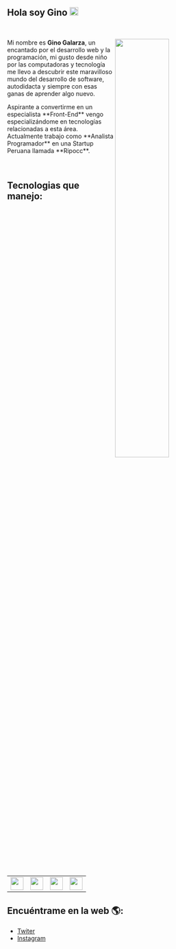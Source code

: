 ## Hola soy Gino <img src="https://camo.githubusercontent.com/e8e7b06ecf583bc040eb60e44eb5b8e0ecc5421320a92929ce21522dbc34c891/68747470733a2f2f6d656469612e67697068792e636f6d2f6d656469612f6876524a434c467a6361737252346961377a2f67697068792e676966" width="20" height="20"/>
<br>

<p>

<img src="https://imgur.com/PWIT8eC.png" width="50%" align="right"/>

Mi nombre es **Gino Galarza**, un encantado por el desarrollo web y la programación, mi gusto desde niño por las computadoras y tecnología me llevo a descubrir este maravilloso mundo del desarrollo de software, autodidacta y siempre con esas ganas de aprender algo nuevo.

</p>

<p>
Aspirante a convertirme en un especialista **Front-End** vengo especializándome en tecnologías relacionadas a esta área.
Actualmente trabajo como **Analista Programador** en una Startup Peruana llamada **Ripocc**.
</p>

<br>

## Tecnologias que manejo:

<br>
<table>
    <tr>
        <td> <img src="https://imgur.com/YIIEDIZ.png" width="30" height="30"/> </td>
        <td> <img src="https://imgur.com/27FMPg7.png" width="30" height="30"/> </td>
        <td> <img src=https://imgur.com/JgNgVyZ.png" width="30" height="30"/> </td>
        <td> <img src="https://imgur.com/5hTNSNE.png" width="30" height="30"/> </td>
    </tr>
</table> 
 
## Encuéntrame en la web 🌎:
* [Twiter](https://twitter.com/ginogalarzac)
* [Instagram](https://www.instagram.com/ginogalarzac/)

<!--
**ginogalarzac/ginogalarzac** is a ✨ _special_ ✨ repository because its `README.md` (this file) appears on your GitHub profile.

Here are some ideas to get you started:

- 🔭 I’m currently working on ...
- 🌱 I’m currently learning ...
- 👯 I’m looking to collaborate on ...
- 🤔 I’m looking for help with ...
- 💬 Ask me about ...
- 📫 How to reach me: ...
- 😄 Pronouns: ...
- ⚡ Fun fact: ...
-->

